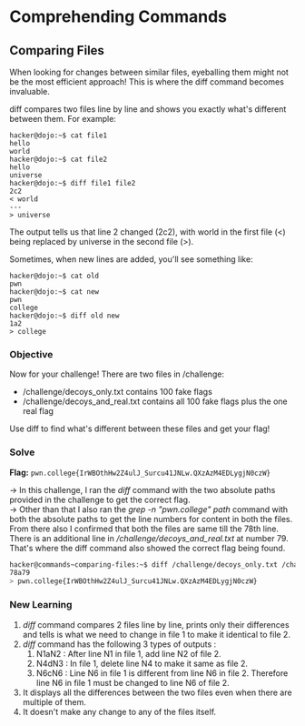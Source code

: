 # Comprehending Commands 

## Comparing Files
When looking for changes between similar files, eyeballing them might not be the most efficient approach! This is where the diff command becomes invaluable.

diff compares two files line by line and shows you exactly what's different between them. For example:

```
hacker@dojo:~$ cat file1
hello
world
hacker@dojo:~$ cat file2
hello
universe
hacker@dojo:~$ diff file1 file2
2c2
< world
---
> universe
```

The output tells us that line 2 changed (2c2), with world in the first file (<) being replaced by universe in the second file (>).

Sometimes, when new lines are added, you'll see something like:

```
hacker@dojo:~$ cat old
pwn
hacker@dojo:~$ cat new
pwn
college
hacker@dojo:~$ diff old new
1a2
> college
```

### Objective
Now for your challenge! There are two files in /challenge:

- /challenge/decoys_only.txt contains 100 fake flags
- /challenge/decoys_and_real.txt contains all 100 fake flags plus the one real flag

Use diff to find what's different between these files and get your flag!

### Solve
**Flag:** `pwn.college{IrWBOthHw2Z4ulJ_Surcu41JNLw.QXzAzM4EDLygjN0czW}`

-> In this challenge, I ran the *diff* command with the two absolute paths provided in the challenge to get the correct flag.  
-> Other than that I also ran the *grep -n "pwn.college" path* command with both the absolute paths to get the line numbers for content in both the files. From there also I confirmed that both the files are same till the 78th line. There is an additional line in */challenge/decoys_and_real.txt* at number 79. That's where the diff command also showed the correct flag being found. 

```bash
hacker@commands~comparing-files:~$ diff /challenge/decoys_only.txt /challenge/decoys_and_real.txt
78a79
> pwn.college{IrWBOthHw2Z4ulJ_Surcu41JNLw.QXzAzM4EDLygjN0czW}
```

### New Learning
1. *diff* command compares 2 files line by line, prints only their differences and tells is what we need to change in file 1 to make it identical to file 2.  
2. *diff* command has the following 3 types of outputs :  
   1. N1aN2 : After line N1 in file 1, add line N2 of file 2.  
   2. N4dN3 : In file 1, delete line N4 to make it same as file 2.  
   3. N6cN6 : Line N6 in file 1 is different from line N6 in file 2. Therefore line N6 in file 1 must be changed to line N6 of file 2.  
3. It displays all the differences between the two files even when there are multiple of them. 
4. It doesn't make any change to any of the files itself. 